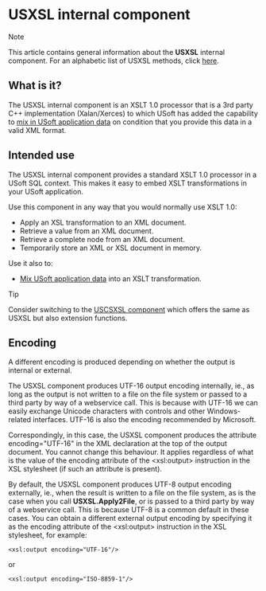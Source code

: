 # USXSL internal component



> [!NOTE]
> This article contains general information about the **USXSL** internal component.
> For an alphabetic list of USXSL methods, click [here](/docs/Extensions/USXSL%20internal%20component).

## What is it?

The USXSL internal component is an XSLT 1.0 processor that is a 3rd party C++ implementation (Xalan/Xerces) to which USoft has added the capability to [mix in USoft application data]() on condition that you provide this data in a valid XML format.

## Intended use

The USXSL internal component provides a standard XSLT 1.0 processor in a USoft SQL context. This makes it easy to embed XSLT transformations in your USoft application.

Use this component in any way that you would normally use XSLT 1.0:

- Apply an XSL transformation to an XML document.
- Retrieve a value from an XML document.
- Retrieve a complete node from an XML document.
- Temporarily store an XML or XSL document in memory.

Use it also to:

- [Mix USoft application data]() into an XSLT transformation.

> [!TIP]
> Consider switching to the [USCSXSL component]() which offers the same as USXSL but also extension functions.

## Encoding

A different encoding is produced depending on whether the output is internal or external.

The USXSL component produces UTF-16 output encoding internally, ie., as long as the output is not written to a file on the file system or passed to a third party by way of a webservice call. This is because with UTF-16 we can easily exchange Unicode characters with controls and other Windows-related interfaces. UTF-16 is also the encoding recommended by Microsoft.

Correspondingly, in this case, the USXSL component produces the attribute encoding="UTF-16" in the XML declaration at the top of the output document. You cannot change this behaviour. It applies regardless of what is the value of the encoding attribute of the \<xsl:output> instruction in the XSL stylesheet (if such an attribute is present).

By default, the USXSL component produces UTF-8 output encoding externally, ie., when the result is written to a file on the file system, as is the case when you call **USXSL.Apply2File**, or is passed to a third party by way of a webservice call. This is because UTF-8 is a common default in these cases. You can obtain a different external output encoding by specifying it as the encoding attribute of the \<xsl:output> instruction in the XSL stylesheet, for example:

```language-xml
<xsl:output encoding="UTF-16"/>
```

or

```language-xml
<xsl:output encoding="ISO-8859-1"/>
```

 